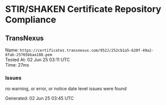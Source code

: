# STIR/SHAKEN Certificate Repository Compliance

## TransNexus

Name: `https://certificates.transnexus.com/952J/252cb1a5-620f-49a2-8fab-25765bbaa188.pem`\
Tested At: 02 Jun 25 03:11 UTC\
Time: 27ms

### Issues

no warning, or error, or notice date level issues were found

Generated: 02 Jun 25 03:45 UTC